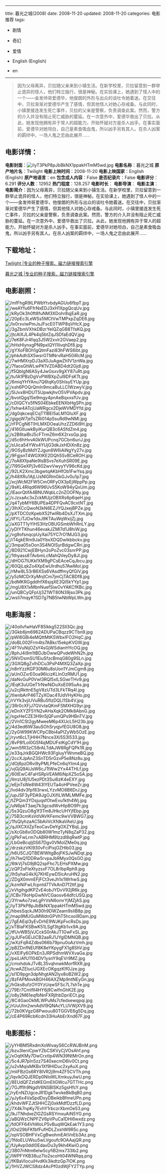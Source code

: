 
---
title: 暮光之城(2008)
date: 2008-11-20
updated: 2008-11-20
categories: 电影推荐
tags:
- 剧情
- 奇幻
- 爱情

- English (English)
- en
---


> 因为父母离异，贝拉随父亲来到小镇生活。在新学校里，贝拉留意到一群举止诡异的怪人，他们特立独行，很是神秘。在实验课上，她遇到了怪人中的一个——金发帅哥爱德华，他俊朗的外形与出众的谈吐令她着迷。在交往中，贝拉渐渐对爱德华产生了感情，但其他怪人对她心存戒备。与此同时，小镇里接连发生死亡事件，贝拉的父亲是警察，负责调查此案。然而，警方的介入并没有阻止死亡威胁的蔓延。在一次意外中，爱德华救出了贝拉。从此，她发现他拥有异于常人的超能力，开始怀疑对方是杀人凶手。在事实面前，爱德华对她坦白，自己是素食吸血鬼，所以凶手另有其人。在杀人凶案的羁绊中，一场人鬼之恋由此展开……

## **电影详情**：

**电影封面**：<img src="https://image.tmdb.org/t/p/w200/iyT3PkP8pJbBkNX1ppakHTmM5wd.jpg" alt="/iyT3PkP8pJbBkNX1ppakHTmM5wd.jpg" title="/iyT3PkP8pJbBkNX1ppakHTmM5wd.jpg">
**电影名称**：暮光之城
**原产地片名**：Twilight
**电影上映时间**：2008-11-20
**电影上映国家**：English (English)
**原产地语言**：en
**包含成人内容**：False
**是否纪录片**：False
**电影评分**：6.291
**评分人数**：12952
**热门程度**：128.257
**电影时长**：
**电影导演**：
**电影主演**：
**电影简介**：因为父母离异，贝拉随父亲来到小镇生活。在新学校里，贝拉留意到一群举止诡异的怪人，他们特立独行，很是神秘。在实验课上，她遇到了怪人中的一个——金发帅哥爱德华，他俊朗的外形与出众的谈吐令她着迷。在交往中，贝拉渐渐对爱德华产生了感情，但其他怪人对她心存戒备。与此同时，小镇里接连发生死亡事件，贝拉的父亲是警察，负责调查此案。然而，警方的介入并没有阻止死亡威胁的蔓延。在一次意外中，爱德华救出了贝拉。从此，她发现他拥有异于常人的超能力，开始怀疑对方是杀人凶手。在事实面前，爱德华对她坦白，自己是素食吸血鬼，所以凶手另有其人。在杀人凶案的羁绊中，一场人鬼之恋由此展开……

## **下载地址**：
[Twilight |专业的种子搜索、磁力链接搜索引擎](https://movie.amd794.com:2083/?search=Twilight&ordering=&mode=match_phrase&page_size=10&page=1)

[暮光之城 |专业的种子搜索、磁力链接搜索引擎](https://movie.amd794.com:2083/?search=%E6%9A%AE%E5%85%89%E4%B9%8B%E5%9F%8E&ordering=&mode=match_phrase&page_size=10&page=1)
 

## **电影剧照**：
<img src="https://image.tmdb.org/t/p/original/mfFhgR9ILPWbYtvbdyAGUo6fbpT.jpg" alt="/mfFhgR9ILPWbYtvbdyAGUo6fbpT.jpg" title="/mfFhgR9ILPWbYtvbdyAGUo6fbpT.jpg"><img src="https://image.tmdb.org/t/p/original/weAYfu6FfrNxEDJ3xH1XpgQcqUv.jpg" alt="/weAYfu6FfrNxEDJ3xH1XpgQcqUv.jpg" title="/weAYfu6FfrNxEDJ3xH1XpgQcqUv.jpg"><img src="https://image.tmdb.org/t/p/original/kRyOk3h0ft8fuNM3XDohr8qjEaR.jpg" alt="/kRyOk3h0ft8fuNM3XDohr8qjEaR.jpg" title="/kRyOk3h0ft8fuNM3XDohr8qjEaR.jpg"><img src="https://image.tmdb.org/t/p/original/20pEc3LeWSs5MCtVwTMPxpZqDE6.jpg" alt="/20pEc3LeWSs5MCtVwTMPxpZqDE6.jpg" title="/20pEc3LeWSs5MCtVwTMPxpZqDE6.jpg"><img src="https://image.tmdb.org/t/p/original/lx0rxviwPmJsJFscE0TWP8qVHcX.jpg" alt="/lx0rxviwPmJsJFscE0TWP8qVHcX.jpg" title="/lx0rxviwPmJsJFscE0TWP8qVHcX.jpg"><img src="https://image.tmdb.org/t/p/original/3gZbmVXhkDBzrYelQZqGB8TfsKQ.jpg" alt="/3gZbmVXhkDBzrYelQZqGB8TfsKQ.jpg" title="/3gZbmVXhkDBzrYelQZqGB8TfsKQ.jpg"><img src="https://image.tmdb.org/t/p/original/jtcAlXJL4Pk4q5btZqJSDfaEdQV.jpg" alt="/jtcAlXJL4Pk4q5btZqJSDfaEdQV.jpg" title="/jtcAlXJL4Pk4q5btZqJSDfaEdQV.jpg"><img src="https://image.tmdb.org/t/p/original/7eK8FJr4fqq3J5W2xvlr2GVaep2.jpg" alt="/7eK8FJr4fqq3J5W2xvlr2GVaep2.jpg" title="/7eK8FJr4fqq3J5W2xvlr2GVaep2.jpg"><img src="https://image.tmdb.org/t/p/original/hHxHlynxgPN9pxIQYI1IlvqhDf8.jpg" alt="/hHxHlynxgPN9pxIQYI1IlvqhDf8.jpg" title="/hHxHlynxgPN9pxIQYI1IlvqhDf8.jpg"><img src="https://image.tmdb.org/t/p/original/gYXoFBOh1gQtmFazi83hFWS6ibt.jpg" alt="/gYXoFBOh1gQtmFazi83hFWS6ibt.jpg" title="/gYXoFBOh1gQtmFazi83hFWS6ibt.jpg"><img src="https://image.tmdb.org/t/p/original/phkAdhSX5wsrGTMNrvRaH50iRcM.jpg" alt="/phkAdhSX5wsrGTMNrvRaH50iRcM.jpg" title="/phkAdhSX5wsrGTMNrvRaH50iRcM.jpg"><img src="https://image.tmdb.org/t/p/original/7wHMXrpDJ3aX0JuAgwZh1V1znWa.jpg" alt="/7wHMXrpDJ3aX0JuAgwZh1V1znWa.jpg" title="/7wHMXrpDJ3aX0JuAgwZh1V1znWa.jpg"><img src="https://image.tmdb.org/t/p/original/7faosGhWLwPK1VZ0ABD4dt2Gjdl.jpg" alt="/7faosGhWLwPK1VZ0ABD4dt2Gjdl.jpg" title="/7faosGhWLwPK1VZ0ABD4dt2Gjdl.jpg"><img src="https://image.tmdb.org/t/p/original/f5QbIgN6ASy4JwGsxv9gXY87uRt.jpg" alt="/f5QbIgN6ASy4JwGsxv9gXY87uRt.jpg" title="/f5QbIgN6ASy4JwGsxv9gXY87uRt.jpg"><img src="https://image.tmdb.org/t/p/original/tu1A1PBzDgVvPWBXpZul9DFsKTt.jpg" alt="/tu1A1PBzDgVvPWBXpZul9DFsKTt.jpg" title="/tu1A1PBzDgVvPWBXpZul9DFsKTt.jpg"><img src="https://image.tmdb.org/t/p/original/6miqYHYAnu7Q6tqKy0ShIsyEYUp.jpg" alt="/6miqYHYAnu7Q6tqKy0ShIsyEYUp.jpg" title="/6miqYHYAnu7Q6tqKy0ShIsyEYUp.jpg"><img src="https://image.tmdb.org/t/p/original/xsh6POQrQmln9mcaBuLLCIWzwyV.jpg" alt="/xsh6POQrQmln9mcaBuLLCIWzwyV.jpg" title="/xsh6POQrQmln9mcaBuLLCIWzwyV.jpg"><img src="https://image.tmdb.org/t/p/original/5lJvx8HDUT5UpwkjhvO5VPVApdv.jpg" alt="/5lJvx8HDUT5UpwkjhvO5VPVApdv.jpg" title="/5lJvx8HDUT5UpwkjhvO5VPVApdv.jpg"><img src="https://image.tmdb.org/t/p/original/bvotQgq15e9mgy4pnAeBqxxsfUv.jpg" alt="/bvotQgq15e9mgy4pnAeBqxxsfUv.jpg" title="/bvotQgq15e9mgy4pnAeBqxxsfUv.jpg"><img src="https://image.tmdb.org/t/p/original/cDIQCYx5fNS04EbkeEENXbHgSPn.jpg" alt="/cDIQCYx5fNS04EbkeEENXbHgSPn.jpg" title="/cDIQCYx5fNS04EbkeEENXbHgSPn.jpg"><img src="https://image.tmdb.org/t/p/original/1xhw4ATcjUaWRgcx2DjeWVMDYfd.jpg" alt="/1xhw4ATcjUaWRgcx2DjeWVMDYfd.jpg" title="/1xhw4ATcjUaWRgcx2DjeWVMDYfd.jpg"><img src="https://image.tmdb.org/t/p/original/dg0qkceqECqT11BEI5aLM1GluXF.jpg" alt="/dg0qkceqECqT11BEI5aLM1GluXF.jpg" title="/dg0qkceqECqT11BEI5aLM1GluXF.jpg"><img src="https://image.tmdb.org/t/p/original/gigqW7jeTsZRi014pSsuRd9wNMl.jpg" alt="/gigqW7jeTsZRi014pSsuRd9wNMl.jpg" title="/gigqW7jeTsZRi014pSsuRd9wNMl.jpg"><img src="https://image.tmdb.org/t/p/original/rFPCgN6TIHLMXDOeaUhzZZD6i9H.jpg" alt="/rFPCgN6TIHLMXDOeaUhzZZD6i9H.jpg" title="/rFPCgN6TIHLMXDOeaUhzZZD6i9H.jpg"><img src="https://image.tmdb.org/t/p/original/416GIIuwkByiKurQB3c6ASfdZm4.jpg" alt="/416GIIuwkByiKurQB3c6ASfdZm4.jpg" title="/416GIIuwkByiKurQB3c6ASfdZm4.jpg"><img src="https://image.tmdb.org/t/p/original/s2B6taiBrJ5cFTrmZ6m6X2rxsGp.jpg" alt="/s2B6taiBrJ5cFTrmZ6m6X2rxsGp.jpg" title="/s2B6taiBrJ5cFTrmZ6m6X2rxsGp.jpg"><img src="https://image.tmdb.org/t/p/original/d5c6hHvvA0kWUPcnq7GCbn6uriJ.jpg" alt="/d5c6hHvvA0kWUPcnq7GCbn6uriJ.jpg" title="/d5c6hHvvA0kWUPcnq7GCbn6uriJ.jpg"><img src="https://image.tmdb.org/t/p/original/sUica54YWx4YUjG3dkJxHDiXn8z.jpg" alt="/sUica54YWx4YUjG3dkJxHDiXn8z.jpg" title="/sUica54YWx4YUjG3dkJxHDiXn8z.jpg"><img src="https://image.tmdb.org/t/p/original/9OSyBzMdYZJgun6W6iAiNgYy27v.jpg" alt="/9OSyBzMdYZJgun6W6iAiNgYy27v.jpg" title="/9OSyBzMdYZJgun6W6iAiNgYy27v.jpg"><img src="https://image.tmdb.org/t/p/original/9FgjsnT4WGXtKE2DQh5SvBCeROH.jpg" alt="/9FgjsnT4WGXtKE2DQh5SvBCeROH.jpg" title="/9FgjsnT4WGXtKE2DQh5SvBCeROH.jpg"><img src="https://image.tmdb.org/t/p/original/7oA8XfpaNe9lsBSvs7eXuhSR09E.jpg" alt="/7oA8XfpaNe9lsBSvs7eXuhSR09E.jpg" title="/7oA8XfpaNe9lsBSvs7eXuhSR09E.jpg"><img src="https://image.tmdb.org/t/p/original/7l95GeXPj3v602wvVwyyYV96cKd.jpg" alt="/7l95GeXPj3v602wvVwyyYV96cKd.jpg" title="/7l95GeXPj3v602wvVwyyYV96cKd.jpg"><img src="https://image.tmdb.org/t/p/original/92LK2Xmc3bgwtqAKbHfOb1FwYsq.jpg" alt="/92LK2Xmc3bgwtqAKbHfOb1FwYsq.jpg" title="/92LK2Xmc3bgwtqAKbHfOb1FwYsq.jpg"><img src="https://image.tmdb.org/t/p/original/h48XRu1AjLUsNlGRmGkGJv0u1p7.jpg" alt="/h48XRu1AjLUsNlGRmGkGJv0u1p7.jpg" title="/h48XRu1AjLUsNlGRmGkGJv0u1p7.jpg"><img src="https://image.tmdb.org/t/p/original/xcjWcM2FW5CmORFyOX3pEjWppPp.jpg" alt="/xcjWcM2FW5CmORFyOX3pEjWppPp.jpg" title="/xcjWcM2FW5CmORFyOX3pEjWppPp.jpg"><img src="https://image.tmdb.org/t/p/original/9sKL4RIqd6W96UvS5KoW94yQxUm.jpg" alt="/9sKL4RIqd6W96UvS5KoW94yQxUm.jpg" title="/9sKL4RIqd6W96UvS5KoW94yQxUm.jpg"><img src="https://image.tmdb.org/t/p/original/lEaorQtifA4BNUWqbLc2nZOOFNy.jpg" alt="/lEaorQtifA4BNUWqbLc2nZOOFNy.jpg" title="/lEaorQtifA4BNUWqbLc2nZOOFNy.jpg"><img src="https://image.tmdb.org/t/p/original/cJzxaAc3xZckMUjzOBXRs6p6qeH.jpg" alt="/cJzxaAc3xZckMUjzOBXRs6p6qeH.jpg" title="/cJzxaAc3xZckMUjzOBXRs6p6qeH.jpg"><img src="https://image.tmdb.org/t/p/original/q4TybMY6BUPEa4DPFQvAC9cxtNT.jpg" alt="/q4TybMY6BUPEa4DPFQvAC9cxtNT.jpg" title="/q4TybMY6BUPEa4DPFQvAC9cxtNT.jpg"><img src="https://image.tmdb.org/t/p/original/3lhXCcQwoN3kN6EZJYQJxejBPZe.jpg" alt="/3lhXCcQwoN3kN6EZJYQJxejBPZe.jpg" title="/3lhXCcQwoN3kN6EZJYQJxejBPZe.jpg"><img src="https://image.tmdb.org/t/p/original/pXTDC0zKpebX52fwIRb4DsXJTXm.jpg" alt="/pXTDC0zKpebX52fwIRb4DsXJTXm.jpg" title="/pXTDC0zKpebX52fwIRb4DsXJTXm.jpg"><img src="https://image.tmdb.org/t/p/original/ilfYLiTJOw1dxJ9KTAuWqWxijZj.jpg" alt="/ilfYLiTJOw1dxJ9KTAuWqWxijZj.jpg" title="/ilfYLiTJOw1dxJ9KTAuWqWxijZj.jpg"><img src="https://image.tmdb.org/t/p/original/aXGTT1yYlHS3HzOBUGSmbWhRnLY.jpg" alt="/aXGTT1yYlHS3HzOBUGSmbWhRnLY.jpg" title="/aXGTT1yYlHS3HzOBUGSmbWhRnLY.jpg"><img src="https://image.tmdb.org/t/p/original/yDIYTKhun46evakJZMl7d1J8hiW.jpg" alt="/yDIYTKhun46evakJZMl7d1J8hiW.jpg" title="/yDIYTKhun46evakJZMl7d1J8hiW.jpg"><img src="https://image.tmdb.org/t/p/original/vg9ofsnqcpUyXai75YC7rO1MJG3.jpg" alt="/vg9ofsnqcpUyXai75YC7rO1MJG3.jpg" title="/vg9ofsnqcpUyXai75YC7rO1MJG3.jpg"><img src="https://image.tmdb.org/t/p/original/iT4gkERm9Ja0YbxXDQDwlkbbckv.jpg" alt="/iT4gkERm9Ja0YbxXDQDwlkbbckv.jpg" title="/iT4gkERm9Ja0YbxXDQDwlkbbckv.jpg"><img src="https://image.tmdb.org/t/p/original/3mpa05sOon3S4NOlSyrBdgwCRri.jpg" alt="/3mpa05sOon3S4NOlSyrBdgwCRri.jpg" title="/3mpa05sOon3S4NOlSyrBdgwCRri.jpg"><img src="https://image.tmdb.org/t/p/original/8D921CwjEBHyn2oPoZvc03snrPP.jpg" alt="/8D921CwjEBHyn2oPoZvc03snrPP.jpg" title="/8D921CwjEBHyn2oPoZvc03snrPP.jpg"><img src="https://image.tmdb.org/t/p/original/1thyass8TAvbmLcMahQVeyDy8Jl.jpg" alt="/1thyass8TAvbmLcMahQVeyDy8Jl.jpg" title="/1thyass8TAvbmLcMahQVeyDy8Jl.jpg"><img src="https://image.tmdb.org/t/p/original/dHOG7IUKkfXM9gPCsEAceCqJbcu.jpg" alt="/dHOG7IUKkfXM9gPCsEAceCqJbcu.jpg" title="/dHOG7IUKkfXM9gPCsEAceCqJbcu.jpg"><img src="https://image.tmdb.org/t/p/original/60QjLqkZo4XpEwUlrdhu57AwMoI.jpg" alt="/60QjLqkZo4XpEwUlrdhu57AwMoI.jpg" title="/60QjLqkZo4XpEwUlrdhu57AwMoI.jpg"><img src="https://image.tmdb.org/t/p/original/rMw8L53rB6XSs6VAsdffmyQfGiV.jpg" alt="/rMw8L53rB6XSs6VAsdffmyQfGiV.jpg" title="/rMw8L53rB6XSs6VAsdffmyQfGiV.jpg"><img src="https://image.tmdb.org/t/p/original/y5zMCDrXyMnjICm7jmCjTACBDf8.jpg" alt="/y5zMCDrXyMnjICm7jmCjTACBDf8.jpg" title="/y5zMCDrXyMnjICm7jmCjTACBDf8.jpg"><img src="https://image.tmdb.org/t/p/original/bdMKRGgddhfX6sjqXE3QI5kYYp1.jpg" alt="/bdMKRGgddhfX6sjqXE3QI5kYYp1.jpg" title="/bdMKRGgddhfX6sjqXE3QI5kYYp1.jpg"><img src="https://image.tmdb.org/t/p/original/mgU8X1xMbnNuefSiwOvYAKCfKBc.jpg" alt="/mgU8X1xMbnNuefSiwOvYAKCfKBc.jpg" title="/mgU8X1xMbnNuefSiwOvYAKCfKBc.jpg"><img src="https://image.tmdb.org/t/p/original/unQBCyQFpUj3Z1WT80N39jso3Pk.jpg" alt="/unQBCyQFpUj3Z1WT80N39jso3Pk.jpg" title="/unQBCyQFpUj3Z1WT80N39jso3Pk.jpg"><img src="https://image.tmdb.org/t/p/original/wsIi7mqyK1SD7g7NB5IwNbWpLWn.jpg" alt="/wsIi7mqyK1SD7g7NB5IwNbWpLWn.jpg" title="/wsIi7mqyK1SD7g7NB5IwNbWpLWn.jpg">

## **电影海报**：
<img src="https://image.tmdb.org/t/p/original/40ollvfwHaVF85lkkg522SIl3Qc.jpg" alt="/40ollvfwHaVF85lkkg522SIl3Qc.jpg" title="/40ollvfwHaVF85lkkg522SIl3Qc.jpg"><img src="https://image.tmdb.org/t/p/original/3Gkb6jm6962ADUPaCBqzz9CTbn9.jpg" alt="/3Gkb6jm6962ADUPaCBqzz9CTbn9.jpg" title="/3Gkb6jm6962ADUPaCBqzz9CTbn9.jpg"><img src="https://image.tmdb.org/t/p/original/pWI6GBi4eMQttMtKSWbxIFO2HqC.jpg" alt="/pWI6GBi4eMQttMtKSWbxIFO2HqC.jpg" title="/pWI6GBi4eMQttMtKSWbxIFO2HqC.jpg"><img src="https://image.tmdb.org/t/p/original/doBL002Frm4ts7ABkc15ekpKVGW.jpg" alt="/doBL002Frm4ts7ABkc15ekpKVGW.jpg" title="/doBL002Frm4ts7ABkc15ekpKVGW.jpg"><img src="https://image.tmdb.org/t/p/original/4F1VuNijOZsY4sGjWSdianHYcOQ.jpg" alt="/4F1VuNijOZsY4sGjWSdianHYcOQ.jpg" title="/4F1VuNijOZsY4sGjWSdianHYcOQ.jpg"><img src="https://image.tmdb.org/t/p/original/8phJ4i9m1tBDJbOwwQPvdeWhN2h.jpg" alt="/8phJ4i9m1tBDJbOwwQPvdeWhN2h.jpg" title="/8phJ4i9m1tBDJbOwwQPvdeWhN2h.jpg"><img src="https://image.tmdb.org/t/p/original/5NVDsmSU1EiuSfzcBmqG80g9SLn.jpg" alt="/5NVDsmSU1EiuSfzcBmqG80g9SLn.jpg" title="/5NVDsmSU1EiuSfzcBmqG80g9SLn.jpg"><img src="https://image.tmdb.org/t/p/original/3GXQ8gZvlhDCu3PsP4MXQ3ZaXp.jpg" alt="/3GXQ8gZvlhDCu3PsP4MXQ3ZaXp.jpg" title="/3GXQ8gZvlhDCu3PsP4MXQ3ZaXp.jpg"><img src="https://image.tmdb.org/t/p/original/n8nYzzKGP30M6u8sUon1YJmCgm8.jpg" alt="/n8nYzzKGP30M6u8sUon1YJmCgm8.jpg" title="/n8nYzzKGP30M6u8sUon1YJmCgm8.jpg"><img src="https://image.tmdb.org/t/p/original/aUnOZxrE0oa96lcizKLInOzRMU1.jpg" alt="/aUnOZxrE0oa96lcizKLInOzRMU1.jpg" title="/aUnOZxrE0oa96lcizKLInOzRMU1.jpg"><img src="https://image.tmdb.org/t/p/original/daNvGuP0Vwl3RQl5xILSGwrTHv9.jpg" alt="/daNvGuP0Vwl3RQl5xILSGwrTHv9.jpg" title="/daNvGuP0Vwl3RQl5xILSGwrTHv9.jpg"><img src="https://image.tmdb.org/t/p/original/lEqK3uUGeT1rNwNiDuXoE095uAs.jpg" alt="/lEqK3uUGeT1rNwNiDuXoE095uAs.jpg" title="/lEqK3uUGeT1rNwNiDuXoE095uAs.jpg"><img src="https://image.tmdb.org/t/p/original/u2cjRkttnE5gV8zUTd3LFkTRq4l.jpg" alt="/u2cjRkttnE5gV8zUTd3LFkTRq4l.jpg" title="/u2cjRkttnE5gV8zUTd3LFkTRq4l.jpg"><img src="https://image.tmdb.org/t/p/original/tlwnbArP46TZyXOac41UdVHyKHo.jpg" alt="/tlwnbArP46TZyXOac41UdVHyKHo.jpg" title="/tlwnbArP46TZyXOac41UdVHyKHo.jpg"><img src="https://image.tmdb.org/t/p/original/rVYk3vjiUVuRBu5fIzDQLl1Sb4V.jpg" alt="/rVYk3vjiUVuRBu5fIzDQLl1Sb4V.jpg" title="/rVYk3vjiUVuRBu5fIzDQLl1Sb4V.jpg"><img src="https://image.tmdb.org/t/p/original/3Rr0cXFjJ7GVvtaQKmFSMXHG9yr.jpg" alt="/3Rr0cXFjJ7GVvtaQKmFSMXHG9yr.jpg" title="/3Rr0cXFjJ7GVvtaQKmFSMXHG9yr.jpg"><img src="https://image.tmdb.org/t/p/original/eDnXYZF5YN2vAHaXqk2OMk8AbnG.jpg" alt="/eDnXYZF5YN2vAHaXqk2OMk8AbnG.jpg" title="/eDnXYZF5YN2vAHaXqk2OMk8AbnG.jpg"><img src="https://image.tmdb.org/t/p/original/sgxHeCZE3H9n5jQFumQPs9HBnTV.jpg" alt="/sgxHeCZE3H9n5jQFumQPs9HBnTV.jpg" title="/sgxHeCZE3H9n5jQFumQPs9HBnTV.jpg"><img src="https://image.tmdb.org/t/p/original/2Vn1CSt2gyMweeM6p4XUcL5H23b.jpg" alt="/2Vn1CSt2gyMweeM6p4XUcL5H23b.jpg" title="/2Vn1CSt2gyMweeM6p4XUcL5H23b.jpg"><img src="https://image.tmdb.org/t/p/original/4d3ed6lW3auSOhSryqjvfEGU8O8.jpg" alt="/4d3ed6lW3auSOhSryqjvfEGU8O8.jpg" title="/4d3ed6lW3auSOhSryqjvfEGU8O8.jpg"><img src="https://image.tmdb.org/t/p/original/2yGW99KWCPpCBbi4aPIZyWb5OzE.jpg" alt="/2yGW99KWCPpCBbi4aPIZyWb5OzE.jpg" title="/2yGW99KWCPpCBbi4aPIZyWb5OzE.jpg"><img src="https://image.tmdb.org/t/p/original/ryvt6cLTjHHH7Nnce3Xi5S3I533.jpg" alt="/ryvt6cLTjHHH7Nnce3Xi5S3I533.jpg" title="/ryvt6cLTjHHH7Nnce3Xi5S3I533.jpg"><img src="https://image.tmdb.org/t/p/original/8vP8fLoI0GSf4qMDUFstKgCdY1H.jpg" alt="/8vP8fLoI0GSf4qMDUFstKgCdY1H.jpg" title="/8vP8fLoI0GSf4qMDUFstKgCdY1H.jpg"><img src="https://image.tmdb.org/t/p/original/wm5fR3zC58rALTdAJW8RgFQPk1R.jpg" alt="/wm5fR3zC58rALTdAJW8RgFQPk1R.jpg" title="/wm5fR3zC58rALTdAJW8RgFQPk1R.jpg"><img src="https://image.tmdb.org/t/p/original/e33qJrkBGQHWc93FgIuyYWnmeBQ.jpg" alt="/e33qJrkBGQHWc93FgIuyYWnmeBQ.jpg" title="/e33qJrkBGQHWc93FgIuyYWnmeBQ.jpg"><img src="https://image.tmdb.org/t/p/original/2ccXJpAnZ3SnTD5rGzvP5e8Nz8u.jpg" alt="/2ccXJpAnZ3SnTD5rGzvP5e8Nz8u.jpg" title="/2ccXJpAnZ3SnTD5rGzvP5e8Nz8u.jpg"><img src="https://image.tmdb.org/t/p/original/dOj6pzDRvi9yPMLPfeCn6qYlim4.jpg" alt="/dOj6pzDRvi9yPMLPfeCn6qYlim4.jpg" title="/dOj6pzDRvi9yPMLPfeCn6qYlim4.jpg"><img src="https://image.tmdb.org/t/p/original/vjGjQ9AlJsW6cJTtWw2Yx44THLf.jpg" alt="/vjGjQ9AlJsW6cJTtWw2Yx44THLf.jpg" title="/vjGjQ9AlJsW6cJTtWw2Yx44THLf.jpg"><img src="https://image.tmdb.org/t/p/original/60IEwC4FaHSRpVEAM6iNpXZ5oSA.jpg" alt="/60IEwC4FaHSRpVEAM6iNpXZ5oSA.jpg" title="/60IEwC4FaHSRpVEAM6iNpXZ5oSA.jpg"><img src="https://image.tmdb.org/t/p/original/llmzU8j1U5ezPDt3Sui6zK4eEXY.jpg" alt="/llmzU8j1U5ezPDt3Sui6zK4eEXY.jpg" title="/llmzU8j1U5ezPDt3Sui6zK4eEXY.jpg"><img src="https://image.tmdb.org/t/p/original/eEjnTsWe8W43lYEUTa4oHPVeeZr.jpg" alt="/eEjnTsWe8W43lYEUTa4oHPVeeZr.jpg" title="/eEjnTsWe8W43lYEUTa4oHPVeeZr.jpg"><img src="https://image.tmdb.org/t/p/original/lvd4dv3fpf83rwxLYzvMO8B6DrJ.jpg" alt="/lvd4dv3fpf83rwxLYzvMO8B6DrJ.jpg" title="/lvd4dv3fpf83rwxLYzvMO8B6DrJ.jpg"><img src="https://image.tmdb.org/t/p/original/upJSF3yPDA9JgOJXifiLWMLMMFe.jpg" alt="/upJSF3yPDA9JgOJXifiLWMLMMFe.jpg" title="/upJSF3yPDA9JgOJXifiLWMLMMFe.jpg"><img src="https://image.tmdb.org/t/p/original/tZPQm3YDsjuqsfOtwEvu1kth4Wj.jpg" alt="/tZPQm3YDsjuqsfOtwEvu1kth4Wj.jpg" title="/tZPQm3YDsjuqsfOtwEvu1kth4Wj.jpg"><img src="https://image.tmdb.org/t/p/original/uN6pkT3aej7k3gcsdWvHIpBO9Pr.jpg" alt="/uN6pkT3aej7k3gcsdWvHIpBO9Pr.jpg" title="/uN6pkT3aej7k3gcsdWvHIpBO9Pr.jpg"><img src="https://image.tmdb.org/t/p/original/5s3QzuO8g1f3Tm8JHkcUHYjfEbp.jpg" alt="/5s3QzuO8g1f3Tm8JHkcUHYjfEbp.jpg" title="/5s3QzuO8g1f3Tm8JHkcUHYjfEbp.jpg"><img src="https://image.tmdb.org/t/p/original/75B3cmKsVdVAVKFemc9wVVBWG7.jpg" alt="/75B3cmKsVdVAVKFemc9wVVBWG7.jpg" title="/75B3cmKsVdVAVKFemc9wVVBWG7.jpg"><img src="https://image.tmdb.org/t/p/original/1fsQlyhzaAC5bAiiVcXfdkaVAeU.jpg" alt="/1fsQlyhzaAC5bAiiVcXfdkaVAeU.jpg" title="/1fsQlyhzaAC5bAiiVcXfdkaVAeU.jpg"><img src="https://image.tmdb.org/t/p/original/qJIXCXiIZpTeoCavDeYgOXZYBqL.jpg" alt="/qJIXCXiIZpTeoCavDeYgOXZYBqL.jpg" title="/qJIXCXiIZpTeoCavDeYgOXZYBqL.jpg"><img src="https://image.tmdb.org/t/p/original/sXcGb8xODQb80W1mzTyN8qZaP32.jpg" alt="/sXcGb8xODQb80W1mzTyN8qZaP32.jpg" title="/sXcGb8xODQb80W1mzTyN8qZaP32.jpg"><img src="https://image.tmdb.org/t/p/original/gPkFwLrm7xABRHM9IzzdI8qRwtP.jpg" alt="/gPkFwLrm7xABRHM9IzzdI8qRwtP.jpg" title="/gPkFwLrm7xABRHM9IzzdI8qRwtP.jpg"><img src="https://image.tmdb.org/t/p/original/LbGeBcqIj0S67Dgv0VMolZMe0q.jpg" alt="/LbGeBcqIj0S67Dgv0VMolZMe0q.jpg" title="/LbGeBcqIj0S67Dgv0VMolZMe0q.jpg"><img src="https://image.tmdb.org/t/p/original/drzskzVKl930vFciPixjOZHlb03.jpg" alt="/drzskzVKl930vFciPixjOZHlb03.jpg" title="/drzskzVKl930vFciPixjOZHlb03.jpg"><img src="https://image.tmdb.org/t/p/original/h6U5CJQTBEWWltgBojFKSJwNDqt.jpg" alt="/h6U5CJQTBEWWltgBojFKSJwNDqt.jpg" title="/h6U5CJQTBEWWltgBojFKSJwNDqt.jpg"><img src="https://image.tmdb.org/t/p/original/ih7IwQ1DDRw5rvpaJbRMyx0QsGO.jpg" alt="/ih7IwQ1DDRw5rvpaJbRMyx0QsGO.jpg" title="/ih7IwQ1DDRw5rvpaJbRMyx0QsGO.jpg"><img src="https://image.tmdb.org/t/p/original/6tkVj7sG9j8Q2spFhc7LEHsPXMw.jpg" alt="/6tkVj7sG9j8Q2spFhc7LEHsPXMw.jpg" title="/6tkVj7sG9j8Q2spFhc7LEHsPXMw.jpg"><img src="https://image.tmdb.org/t/p/original/zQP2xFleXtyzsxF7OL8rIbpRph9.jpg" alt="/zQP2xFleXtyzsxF7OL8rIbpRph9.jpg" title="/zQP2xFleXtyzsxF7OL8rIbpRph9.jpg"><img src="https://image.tmdb.org/t/p/original/lh5yhaG4kXj7KHEywD5lcAruHN2.jpg" alt="/lh5yhaG4kXj7KHEywD5lcAruHN2.jpg" title="/lh5yhaG4kXj7KHEywD5lcAruHN2.jpg"><img src="https://image.tmdb.org/t/p/original/ZDgX0mmEFjFCt3veJh1x1WrhwS.jpg" alt="/ZDgX0mmEFjFCt3veJh1x1WrhwS.jpg" title="/ZDgX0mmEFjFCt3veJh1x1WrhwS.jpg"><img src="https://image.tmdb.org/t/p/original/kzmNiFwLfcpnId7TVkAnD7f2ttf.jpg" alt="/kzmNiFwLfcpnId7TVkAnD7f2ttf.jpg" title="/kzmNiFwLfcpnId7TVkAnD7f2ttf.jpg"><img src="https://image.tmdb.org/t/p/original/xVtgihgdKPZvE4obJYDvV92jR6k.jpg" alt="/xVtgihgdKPZvE4obJYDvV92jR6k.jpg" title="/xVtgihgdKPZvE4obJYDvV92jR6k.jpg"><img src="https://image.tmdb.org/t/p/original/lCBv79oHpGwNVCGaosv64dfcUSQ.jpg" alt="/lCBv79oHpGwNVCGaosv64dfcUSQ.jpg" title="/lCBv79oHpGwNVCGaosv64dfcUSQ.jpg"><img src="https://image.tmdb.org/t/p/original/3YrwAo7zwLgPrVsN6omrYjMZjAS.jpg" alt="/3YrwAo7zwLgPrVsN6omrYjMZjAS.jpg" title="/3YrwAo7zwLgPrVsN6omrYjMZjAS.jpg"><img src="https://image.tmdb.org/t/p/original/iyT3PkP8pJbBkNX1ppakHTmM5wd.jpg" alt="/iyT3PkP8pJbBkNX1ppakHTmM5wd.jpg" title="/iyT3PkP8pJbBkNX1ppakHTmM5wd.jpg"><img src="https://image.tmdb.org/t/p/original/hbesSqckJM30h9DWZeam9sIiB8p.jpg" alt="/hbesSqckJM30h9DWZeam9sIiB8p.jpg" title="/hbesSqckJM30h9DWZeam9sIiB8p.jpg"><img src="https://image.tmdb.org/t/p/original/map9MUGuMWdnGPVhT5hcxoi9Dam.jpg" alt="/map9MUGuMWdnGPVhT5hcxoi9Dam.jpg" title="/map9MUGuMWdnGPVhT5hcxoi9Dam.jpg"><img src="https://image.tmdb.org/t/p/original/7gEAEqI3yEvDrhE9WJKpFvcRsDs.jpg" alt="/7gEAEqI3yEvDrhE9WJKpFvcRsDs.jpg" title="/7gEAEqI3yEvDrhE9WJKpFvcRsDs.jpg"><img src="https://image.tmdb.org/t/p/original/xTBlaFKSBwK51LSgf3tgKb1vx9A.jpg" alt="/xTBlaFKSBwK51LSgf3tgKb1vx9A.jpg" title="/xTBlaFKSBwK51LSgf3tgKb1vx9A.jpg"><img src="https://image.tmdb.org/t/p/original/tfUvWB5jVJCckS0rAkJT1GwFxSL.jpg" alt="/tfUvWB5jVJCckS0rAkJT1GwFxSL.jpg" title="/tfUvWB5jVJCckS0rAkJT1GwFxSL.jpg"><img src="https://image.tmdb.org/t/p/original/gJUFeGEiJiCB2aaRJ1JYglDMNQB.jpg" alt="/gJUFeGEiJiCB2aaRJ1JYglDMNQB.jpg" title="/gJUFeGEiJiCB2aaRJ1JYglDMNQB.jpg"><img src="https://image.tmdb.org/t/p/original/wXzFqR4Zdbs066b79pnu0oAzVmh.jpg" alt="/wXzFqR4Zdbs066b79pnu0oAzVmh.jpg" title="/wXzFqR4Zdbs066b79pnu0oAzVmh.jpg"><img src="https://image.tmdb.org/t/p/original/pBZDnfNEUf8K8eYKpygFX1g8ShV.jpg" alt="/pBZDnfNEUf8K8eYKpygFX1g8ShV.jpg" title="/pBZDnfNEUf8K8eYKpygFX1g8ShV.jpg"><img src="https://image.tmdb.org/t/p/original/vXEIFy6OPkEn3JRPSdhmWVXvaGa.jpg" alt="/vXEIFy6OPkEn3JRPSdhmWVXvaGa.jpg" title="/vXEIFy6OPkEn3JRPSdhmWVXvaGa.jpg"><img src="https://image.tmdb.org/t/p/original/psiLiAfU1104DV1ysnY9qEVr9MZ.jpg" alt="/psiLiAfU1104DV1ysnY9qEVr9MZ.jpg" title="/psiLiAfU1104DV1ysnY9qEVr9MZ.jpg"><img src="https://image.tmdb.org/t/p/original/cmxhdokJTv8L35vqhnwkMorfRXR.jpg" alt="/cmxhdokJTv8L35vqhnwkMorfRXR.jpg" title="/cmxhdokJTv8L35vqhnwkMorfRXR.jpg"><img src="https://image.tmdb.org/t/p/original/tcwAZEluclJGXEcOKgqzKIf0Jze.jpg" alt="/tcwAZEluclJGXEcOKgqzKIf0Jze.jpg" title="/tcwAZEluclJGXEcOKgqzKIf0Jze.jpg"><img src="https://image.tmdb.org/t/p/original/sI1D9pgn3dpNhgtAN2lyx8oB2W2.jpg" alt="/sI1D9pgn3dpNhgtAN2lyx8oB2W2.jpg" title="/sI1D9pgn3dpNhgtAN2lyx8oB2W2.jpg"><img src="https://image.tmdb.org/t/p/original/8zFAPMovkBGH46AXZMp9ntNEyGn.jpg" alt="/8zFAPMovkBGH46AXZMp9ntNEyGn.jpg" title="/8zFAPMovkBGH46AXZMp9ntNEyGn.jpg"><img src="https://image.tmdb.org/t/p/original/hGks8ufzOY0YzUqwSFSc7L7shTe.jpg" alt="/hGks8ufzOY0YzUqwSFSc7L7shTe.jpg" title="/hGks8ufzOY0YzUqwSFSc7L7shTe.jpg"><img src="https://image.tmdb.org/t/p/original/79Er7Cmlfll4HY6j9CwlfnGhK2E.jpg" alt="/79Er7Cmlfll4HY6j9CwlfnGhK2E.jpg" title="/79Er7Cmlfll4HY6j9CwlfnGhK2E.jpg"><img src="https://image.tmdb.org/t/p/original/o8y2M61eqfbNnFXRjIhbDpriECt.jpg" alt="/o8y2M61eqfbNnFXRjIhbDpriECt.jpg" title="/o8y2M61eqfbNnFXRjIhbDpriECt.jpg"><img src="https://image.tmdb.org/t/p/original/8C4GaoOkMLWPuMs7cfedxewqpqi.jpg" alt="/8C4GaoOkMLWPuMs7cfedxewqpqi.jpg" title="/8C4GaoOkMLWPuMs7cfedxewqpqi.jpg"><img src="https://image.tmdb.org/t/p/original/rUuUIm2wnAdVI9QNAcYLUVWjXV9.jpg" alt="/rUuUIm2wnAdVI9QNAcYLUVWjXV9.jpg" title="/rUuUIm2wnAdVI9QNAcYLUVWjXV9.jpg"><img src="https://image.tmdb.org/t/p/original/72b0KVgzG8Pwouu80TGGVE6g5Dq.jpg" alt="/72b0KVgzG8Pwouu80TGGVE6g5Dq.jpg" title="/72b0KVgzG8Pwouu80TGGVE6g5Dq.jpg"><img src="https://image.tmdb.org/t/p/original/cE4P69RcbKcdn33HuAbErXnd67F.jpg" alt="/cE4P69RcbKcdn33HuAbErXnd67F.jpg" title="/cE4P69RcbKcdn33HuAbErXnd67F.jpg">

## **电影图标**：
<img src="https://image.tmdb.org/t/p/original/yYHBM5RxdmXoWivayS6CcRWJBnM.png" alt="/yYHBM5RxdmXoWivayS6CcRWJBnM.png" title="/yYHBM5RxdmXoWivayS6CcRWJBnM.png"><img src="https://image.tmdb.org/t/p/original/bzu3leniCpwYZbCSKVyCjVOsAhf.png" alt="/bzu3leniCpwYZbCSKVyCjVOsAhf.png" title="/bzu3leniCpwYZbCSKVyCjVOsAhf.png"><img src="https://image.tmdb.org/t/p/original/xOqtKMy7DwCrxtIp4WN39NtMrOn.png" alt="/xOqtKMy7DwCrxtIp4WN39NtMrOn.png" title="/xOqtKMy7DwCrxtIp4WN39NtMrOn.png"><img src="https://image.tmdb.org/t/p/original/5c4JR7pIn5zz7S40xecmD6Iv0Ct.png" alt="/5c4JR7pIn5zz7S40xecmD6Iv0Ct.png" title="/5c4JR7pIn5zz7S40xecmD6Iv0Ct.png"><img src="https://image.tmdb.org/t/p/original/u2vMqisMKBx1Xf9HlDuc2xyAuX.png" alt="/u2vMqisMKBx1Xf9HlDuc2xyAuX.png" title="/u2vMqisMKBx1Xf9HlDuc2xyAuX.png"><img src="https://image.tmdb.org/t/p/original/mliFBzGs6RY8IVR2j9m4ZF5CVTh.png" alt="/mliFBzGs6RY8IVR2j9m4ZF5CVTh.png" title="/mliFBzGs6RY8IVR2j9m4ZF5CVTh.png"><img src="https://image.tmdb.org/t/p/original/lqvIkDQJERDp0NIoWLXmkuyJIwU.png" alt="/lqvIkDQJERDp0NIoWLXmkuyJIwU.png" title="/lqvIkDQJERDp0NIoWLXmkuyJIwU.png"><img src="https://image.tmdb.org/t/p/original/8EUdQFZzIdKEGmEliGWcu7GTTHc.png" alt="/8EUdQFZzIdKEGmEliGWcu7GTTHc.png" title="/8EUdQFZzIdKEGmEliGWcu7GTTHc.png"><img src="https://image.tmdb.org/t/p/original/7GJfflh9NgdV6NSBISKz5gsHfcY.png" alt="/7GJfflh9NgdV6NSBISKz5gsHfcY.png" title="/7GJfflh9NgdV6NSBISKz5gsHfcY.png"><img src="https://image.tmdb.org/t/p/original/ryEnNZUgceJR1DgkTwvkeBkBqB0.png" alt="/ryEnNZUgceJR1DgkTwvkeBkBqB0.png" title="/ryEnNZUgceJR1DgkTwvkeBkBqB0.png"><img src="https://image.tmdb.org/t/p/original/yJy6x4VaSpdDxyDBeikbBfmeUPn.png" alt="/yJy6x4VaSpdDxyDBeikbBfmeUPn.png" title="/yJy6x4VaSpdDxyDBeikbBfmeUPn.png"><img src="https://image.tmdb.org/t/p/original/khdvWFZJtSHHCZj0xkMdfDzzfLD.png" alt="/khdvWFZJtSHHCZj0xkMdfDzzfLD.png" title="/khdvWFZJtSHHCZj0xkMdfDzzfLD.png"><img src="https://image.tmdb.org/t/p/original/7X4k7npKy7EvhY1rbczrXbmOe53.png" alt="/7X4k7npKy7EvhY1rbczrXbmOe53.png" title="/7X4k7npKy7EvhY1rbczrXbmOe53.png"><img src="https://image.tmdb.org/t/p/original/lkJTNhdxeZIGZGsRSYmxuAiN5YG.png" alt="/lkJTNhdxeZIGZGsRSYmxuAiN5YG.png" title="/lkJTNhdxeZIGZGsRSYmxuAiN5YG.png"><img src="https://image.tmdb.org/t/p/original/aBQWzCNPFZV6pVPuCa1DHi6wxdz.png" alt="/aBQWzCNPFZV6pVPuCa1DHi6wxdz.png" title="/aBQWzCNPFZV6pVPuCa1DHi6wxdz.png"><img src="https://image.tmdb.org/t/p/original/fdOFF64VhWoLP5vBuqWQkEak1Y3.png" alt="/fdOFF64VhWoLP5vBuqWQkEak1Y3.png" title="/fdOFF64VhWoLP5vBuqWQkEak1Y3.png"><img src="https://image.tmdb.org/t/p/original/lOsI29bFKfbfFufHDLZxshW9R5c.png" alt="/lOsI29bFKfbfFufHDLZxshW9R5c.png" title="/lOsI29bFKfbfFufHDLZxshW9R5c.png"><img src="https://image.tmdb.org/t/p/original/opVSOBHFVxCgBwohmEAtVnEb3Az.png" alt="/opVSOBHFVxCgBwohmEAtVnEb3Az.png" title="/opVSOBHFVxCgBwohmEAtVnEb3Az.png"><img src="https://image.tmdb.org/t/p/original/1fdoELUWsu5wLVgoufc9OAAajQR.png" alt="/1fdoELUWsu5wLVgoufc9OAAajQR.png" title="/1fdoELUWsu5wLVgoufc9OAAajQR.png"><img src="https://image.tmdb.org/t/p/original/fJyAvp0ddI0EdavDu3y9kh4KwiO.png" alt="/fJyAvp0ddI0EdavDu3y9kh4KwiO.png" title="/fJyAvp0ddI0EdavDu3y9kh4KwiO.png"><img src="https://image.tmdb.org/t/p/original/3B07nNtm6elw5cyfiB2mx733lb2.png" alt="/3B07nNtm6elw5cyfiB2mx733lb2.png" title="/3B07nNtm6elw5cyfiB2mx733lb2.png"><img src="https://image.tmdb.org/t/p/original/lWPFYKB38uz7Io2scoHt04WNRqq.png" alt="/lWPFYKB38uz7Io2scoHt04WNRqq.png" title="/lWPFYKB38uz7Io2scoHt04WNRqq.png"><img src="https://image.tmdb.org/t/p/original/fKBaVIocuiHvdKk3ikdtzGp7IOK.png" alt="/fKBaVIocuiHvdKk3ikdtzGp7IOK.png" title="/fKBaVIocuiHvdKk3ikdtzGp7IOK.png"><img src="https://image.tmdb.org/t/p/original/1HVZJWCS8dz4AcPf0zdWjFY2TYp.png" alt="/1HVZJWCS8dz4AcPf0zdWjFY2TYp.png" title="/1HVZJWCS8dz4AcPf0zdWjFY2TYp.png">
